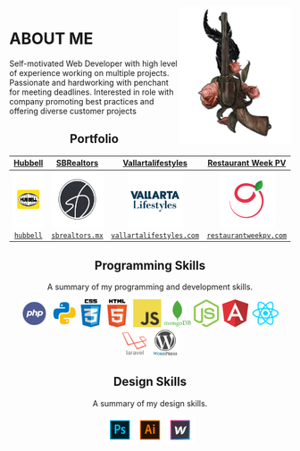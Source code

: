   <img align='right' src='https://raw.githubusercontent.com/cloudxyz/cloudxyz/master/logo/rose.png' width='200"'>  

# ABOUT ME
Self-motivated Web Developer with high level of experience working on multiple
projects. Passionate and hardworking with penchant for meeting deadlines.
Interested in role with company promoting best practices and offering diverse
customer projects 

<h2 align="center">Portfolio</h2>

| <a href="">**Hubbell**</a> | <a href="https://sbrealtors.mx/">**SBRealtors**</a> | <a href="https://vallartalifestyles.com/">**Vallartalifestyles**</a> | <a href="https://restaurantweekpv.com/">**Restaurant Week PV**</a> |
| :---: | :---: | :---: | :---: |
| <img align='center' src='https://raw.githubusercontent.com/cloudxyz/cloudxyz/master/portfolio/hubbell.png' height='100px'> | <img align='center' src='https://raw.githubusercontent.com/cloudxyz/cloudxyz/master/portfolio/sb.png' height='100px'> | <img align='center' src='https://raw.githubusercontent.com/cloudxyz/cloudxyz/master/portfolio/vl.png' height='100px'>  | <img align='center' src='https://raw.githubusercontent.com/cloudxyz/cloudxyz/master/portfolio/rw.png' height='100px'> |
| <a href="">`hubbell`</a> | <a href="https://sbrealtors.mx/">`sbrealtors.mx`</a> | <a href="https://vallartalifestyles.com/">`vallartalifestyles.com`</a> | <a href="https://restaurantweekpv.com/">`restaurantweekpv.com`</a> |

<h2 align="center">Programming Skills</h2>
<p align="center">A summary of my programming and development skills.</p>

<p align="center">
  <img src='https://raw.githubusercontent.com/cloudxyz/cloudxyz/master/skills/php.png' height='50px'>
  <img src='https://raw.githubusercontent.com/cloudxyz/cloudxyz/master/skills/python.png' height='50px'>
  <img src='https://raw.githubusercontent.com/cloudxyz/cloudxyz/master/skills/css.png' height='50px'>
  <img src='https://raw.githubusercontent.com/cloudxyz/cloudxyz/master/skills/html.png' height='50px'>
  <img src='https://raw.githubusercontent.com/cloudxyz/cloudxyz/master/skills/javascript.jpg' height='50px'>
  <img src='https://raw.githubusercontent.com/cloudxyz/cloudxyz/master/skills/mongo.png' height='50px'>
  <img src='https://raw.githubusercontent.com/cloudxyz/cloudxyz/master/skills/nodejs.png' height='50px'>
  <img src='https://raw.githubusercontent.com/cloudxyz/cloudxyz/master/skills/angular.png' height='50px'>
  <img src='https://raw.githubusercontent.com/cloudxyz/cloudxyz/master/skills/react.png' height='50px'>
  <img src='https://raw.githubusercontent.com/cloudxyz/cloudxyz/master/skills/laravel.png' height='50px'>
  <img src='https://raw.githubusercontent.com/cloudxyz/cloudxyz/master/skills/wordpress.png' height='50px'>
</p>

<h2 align="center">Design Skills</h2>
<p align="center">A summary of my design skills.</p>

<p align="center">
  <img src='https://raw.githubusercontent.com/cloudxyz/cloudxyz/master/skills/photoshop.png' height='50px'>
  <img src='https://raw.githubusercontent.com/cloudxyz/cloudxyz/master/skills/illustrator.png' height='50px'>
  <img src='https://raw.githubusercontent.com/cloudxyz/cloudxyz/master/skills/webflow.png' height='50px'>
</p>
